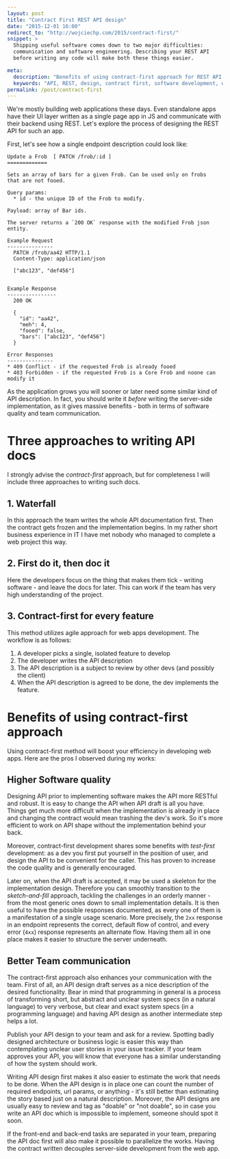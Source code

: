 ```yaml
---
layout: post
title: "Contract First REST API design"
date: "2015-12-01 16:00"
redirect_to: "http://wojciechp.com/2015/contract-first/"
snippet: >
  Shipping useful software comes down to two major difficulties:
  communication and software engineering. Describing your REST API
  before writing any code will make both these things easier.

meta:
  description: "Benefits of using contract-first approach for REST API design"
  keywords: "API, REST, design, contract first, software development, web services"
permalink: /post/contract-first
---
```


We're mostly building web applications these days. Even standalone apps have
their UI layer written as a single page app in JS and communicate with
their backend using REST. Let's explore the process of designing the
REST API for such an app.

First, let's see how a single endpoint description could look like:

```
Update a Frob  [ PATCH /frob/:id ]
=============

Sets an array of bars for a given Frob. Can be used only on frobs
that are not fooed.

Query params:
  * id - the unique ID of the Frob to modify.

Payload: array of Bar ids.

The server returns a `200 OK` response with the modified Frob json entity.

Example Request
---------------
  PATCH /frob/aa42 HTTP/1.1
  Content-Type: application/json

  ["abc123", "def456"]


Example Response
----------------
  200 OK

  {
    "id": "aa42",
    "meh": 4,
    "fooed": false,
    "bars": ["abc123", "def456"]
  }

Error Responses
---------------
* 409 Conflict - if the requested Frob is already fooed
* 403 Forbidden - if the requested Frob is a Core Frob and noone can modify it
```

As the application grows you will sooner or later need some similar kind of
API description. In fact, you should write it *before* writing the server-side
implementation, as it gives massive benefits - both in terms of software
quality and team communication.

# Three approaches to writing API docs

I strongly advise the *contract-first* approach, but for completeness
I will include three approaches to writing such docs.

## 1. Waterfall
In this approach the team writes the whole API documentation first.
Then the contract gets frozen and the implementation begins.
In my rather short business experience in IT I have met nobody
who managed to complete a web project this way.

## 2. First do it, then doc it
Here the developers focus on the thing that makes them tick - writing software - and
leave the docs for later. This can work if the team has very high
understanding of the project.

## 3. Contract-first for every feature
This method utilizes agile approach for web apps development. The workflow is
as follows:

1. A developer picks a single, isolated feature to develop
2. The developer writes the API description
3. The API description is a subject to review by other devs (and possibly the client)
4. When the API description is agreed to be done, the dev implements the feature.


# Benefits of using contract-first approach
Using contract-first method will boost your efficiency in developing
web apps. Here are the pros I observed during my works:

## Higher Software quality

Designing API prior to implementing software makes the API more RESTful and robust.
It is easy to change the API when API draft is all you have. Things get
much more difficult when the implementation is already in place and changing
the contract would mean trashing the dev's work. So it's more efficient
to work on API shape without the implementation behind your back.

Moreover, contract-first development shares some benefits with *test-first*
development: as a dev you first put yourself in the position of user,
and design the API to be convenient for the caller. This has proven
to increase the code quality and is generally encouraged.

Later on, when the API draft is accepted, it may be used a skeleton
for the implementation design. Therefore you can smoothly transition to
the *sketch-and-fill* approach, tackling the challenges in an
orderly manner - from the most generic ones down to small implementation details.
It is then useful to have the possible responses documented, as every one
of them is a manifestation of a single usage scenario. More precisely,
the `2xx` response in an endpoint represents the correct, default flow of control,
and every error (`4xx`) response represents an alternate flow. Having them
all in one place makes it easier to structure the server underneath.

## Better Team communication

The contract-first approach also enhances your communication with the team.
First of all, an API design draft serves as a nice description of the desired
functionality. Bear in mind that programming in general is a process of transforming
short, but abstract and unclear system specs (in a natural language)
to very verbose, but clear and exact system specs (in a programming language)
and having API design as another intermediate step helps a lot.

Publish your API design to your team and ask for a review. Spotting
badly designed architecture or business logic is easier this way than
contemplating unclear user stories in your issue tracker. If your
team approves your API, you will know that everyone has a similar
understanding of how the system should work.

Writing API design first makes it also easier to estimate the work that
needs to be done. When the API design is in place one can count the number
of required endpoints, url params, or anything - it's still better than
estimating the story based just on a natural description. Moreover,
the API designs are usually easy to review and tag as "doable" or "not doable",
so in case you write an API doc which is impossible to implement, someone
should spot it soon.

If the front-end and back-end tasks are separated in your team,
preparing the API doc first will also make it possible to parallelize the works.
Having the contract written decouples server-side development from the web app.
